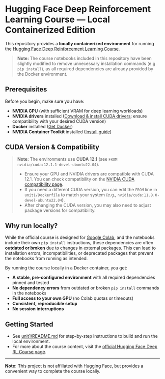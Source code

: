 # Hugging Face Deep Reinforcement Learning Course — Local Containerized Edition

This repository provides a **locally containerized environment** for running the [Hugging Face Deep Reinforcement Learning Course](https://huggingface.co/learn/deep-rl-course/unit0/introduction).

> **Note:** The course notebooks included in this repository have been slightly modified to remove unnecessary installation commands (e.g. `pip install`), as all required dependencies are already provided by the Docker environment.

## Prerequisites

Before you begin, make sure you have:

- **NVIDIA GPU** (with sufficient VRAM for deep learning workloads)
- **NVIDIA drivers** installed ([Download & install CUDA drivers](https://developer.nvidia.com/cuda-downloads); ensure compatibility with your desired CUDA version)
- **Docker** installed ([Get Docker](https://docs.docker.com/get-docker/))
- **NVIDIA Container Toolkit** installed ([Install guide](https://docs.nvidia.com/datacenter/cloud-native/container-toolkit/latest/install-guide.html))

## CUDA Version & Compatibility

> **Note:** The environments use **CUDA 12.1** (see `FROM nvidia/cuda:12.1.1-devel-ubuntu22.04`).
>
> - Ensure your GPU and NVIDIA drivers are compatible with CUDA 12.1. You can check compatibility on the [NVIDIA CUDA compatibility page](https://docs.nvidia.com/deploy/cuda-compatibility/).
> - If you need a different CUDA version, you can edit the `FROM` line in `unit1/Dockerfile` to match your system (e.g., `nvidia/cuda:11.8.0-devel-ubuntu22.04`).
> - After changing the CUDA version, you may also need to adjust package versions for compatibility.

## Why run locally?

While the official course is designed for [Google Colab](https://colab.research.google.com/), and the notebooks include their own `pip install` instructions, these dependencies are often **outdated or broken** due to changes in external packages. This can lead to installation errors, incompatibilities, or deprecated packages that prevent the notebooks from running as intended.

By running the course locally in a Docker container, you get:

- **A stable, pre-configured environment** with all required dependencies pinned and tested
- **No dependency errors** from outdated or broken `pip install` commands in the notebooks
- **Full access to your own GPU** (no Colab quotas or timeouts)
- **Consistent, reproducible setup**
- **No session interruptions**

## Getting Started

- See [unit1/README.md](unit1/README.md) for step-by-step instructions to build and run the local environment.
- For more about the course content, visit the [official Hugging Face Deep RL Course page](https://huggingface.co/learn/deep-rl-course/unit0/introduction).

---

**Note:** This project is not affiliated with Hugging Face, but provides a convenient way to complete the course locally.
